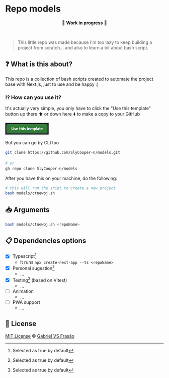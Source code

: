# Repo models

<div align="center">

:construction: **Work in progress** :construction:

</div>

<br />

> This little repo was made because I'm too lazy to keep building a project from scratch... and also to learn a bit about bash script.

## :question: What is this about?

This repo is a collection of bash scripts created to automate the project base with Next.js, just to use and be happy :)

### :interrobang: How can you use it?

It's actually very simple, you only have to click the "Use this template" button up there :arrow_up: or down here :arrow_down: to make a copy to your GitHub

[![Use this template](./_docs/use-this-template-btn.png)](https://github.com/SlyCooper-n/models/generate)

But you can go by CLI too

```bash
git clone https://github.com/SlyCooper-n/models.git

# or
gh repo clone SlyCooper-n/models
```

After you have this on your machine, do the following:

```bash
# this will run the sript to create a new project
bash models/ctnewpj.sh
```

## :inbox_tray: Arguments

```bash
bash models/ctnewpj.sh <repoName>
```

## :clipboard: Dependencies options

- [x] Typescript[^marked]
  - It runs `npx create-next-app --ts <repoName>`
- [x] Personal sugestion[^marked]
  - ...
- [x] Testing[^marked] (based on Vitest)
  - ...
- [ ] Animation
  - ...
- [ ] PWA support
  - ...

## :memo: License

[MIT License](https://github.com/SlyCooper-n/models/blob/main/LICENSE) &copy; [Gabriel VS Frasão](https://github.com/SlyCooper-n/)

[^marked]: Selected as true by default
